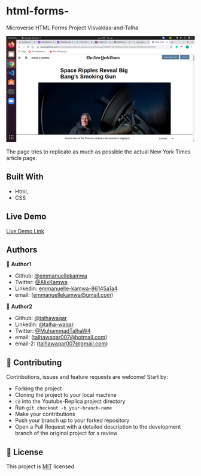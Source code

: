 # html-forms-
Microverse HTML Forms Project Visvaldas-and-Talha

![screenshot](./images/screenshot.png)

The page tries to replicate as much as possible the actual New York Times article page.

## Built With

- Html,
- CSS

## Live Demo

[Live Demo Link](https://rawcdn.githack.com/talhawaqar/html-forms-/f9bcf1e47d7e8e0eab351b42f6bb7fded3eb5e64/index.html)

## Authors

👤 **Author1**

- Github: [@emmanuellekamwa](https://github.com/emmanuellekamwa)
- Twitter: [@AlixKamwa](https://twitter.com/AlixKamwa)
- Linkedin: [emmanuelle-kamwa-86145a1a4](https://www.linkedin.com/in/emmanuelle-kamwa-86145a1a4/)
- email: (emmanuellekamwa@gmail.com)

👤 **Author2**

- Github: [@talhawaqar](https://github.com/talhawaqar)
- Linkedin: [@talha-waqar](https://www.linkedin.com/in/talha-waqar-977257145/)
- Twitter: [@MuhammadTalhaW4](https://twitter.com/MuhammadTalhaW4)
- email: (talhawaqar007@hotmail.com)
- email-2: (talhawaqar007@gmail.com)

## 🤝 Contributing

Contributions, issues and feature requests are welcome! Start by:

- Forking the project
- Cloning the project to your local machine
- `cd` into the Youtube-Replica project directory
- Run `git checkout -b your-branch-name`
- Make your contributions
- Push your branch up to your forked repository
- Open a Pull Request with a detailed description to the development branch of the original project for a review

## 📝 License

This project is [MIT](https://opensource.org/licenses/MIT) licensed.
